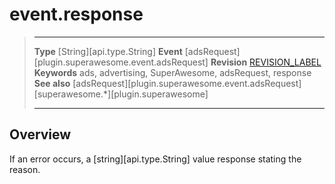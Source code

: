 # event.response

> --------------------- ------------------------------------------------------------------------------------------
> __Type__              [String][api.type.String]
> __Event__             [adsRequest][plugin.superawesome.event.adsRequest]
> __Revision__          [REVISION_LABEL](REVISION_URL)
> __Keywords__          ads, advertising, SuperAwesome, adsRequest, response
> __See also__			[adsRequest][plugin.superawesome.event.adsRequest]
>						[superawesome.*][plugin.superawesome]
> --------------------- ------------------------------------------------------------------------------------------

## Overview

If an error occurs, a [string][api.type.String] value response stating the reason.
